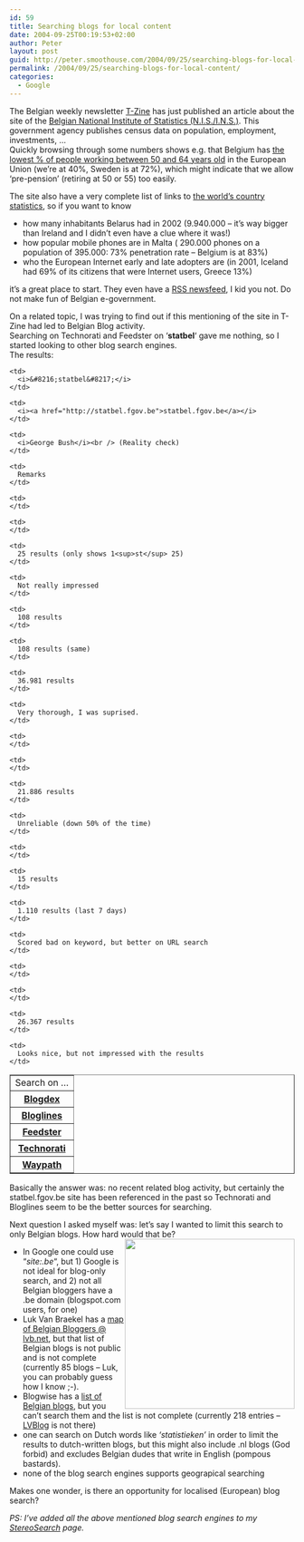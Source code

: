 ```yaml
---
id: 59
title: Searching blogs for local content
date: 2004-09-25T00:19:53+02:00
author: Peter
layout: post
guid: http://peter.smoothouse.com/2004/09/25/searching-blogs-for-local-content/
permalink: /2004/09/25/searching-blogs-for-local-content/
categories:
  - Google
---
```

The Belgian weekly newsletter [T-Zine](http://www.tijd.be/ondernemen/t-zine/) has just published an article about the site of the [Belgian National Institute of Statistics (N.I.S./I.N.S.)](http://www.statbel.fgov.be/). This government agency publishes census data on population, employment, investments, &#8230;  
Quickly browsing through some numbers shows e.g. that Belgium has [the lowest % of people working between 50 and 64 years old](http://statbel.fgov.be/figures/d31_nl.asp#2) in the European Union (we&#8217;re at 40%, Sweden is at 72%), which might indicate that we allow &#8216;pre-pension&#8217; (retiring at 50 or 55) too easily.

The site also have a very complete list of links to [the world&#8217;s country statistics](http://statbel.fgov.be/port/cou_en.asp), so if you want to know

  * how many inhabitants Belarus had in 2002 (9.940.000 &#8211; it&#8217;s way bigger than Ireland and I didn&#8217;t even have a clue where it was!)
  * how popular mobile phones are in Malta ( 290.000 phones on a population of 395.000: 73% penetration rate &#8211; Belgium is at 83%)
  * who the European Internet early and late adopters are (in 2001, Iceland had 69% of its citizens that were Internet users, Greece 13%)

it&#8217;s a great place to start. They even have a [RSS newsfeed](http://statbel.fgov.be/info/news_nl.asp), I kid you not. Do not make fun of Belgian e-government.

On a related topic, I was trying to find out if this mentioning of the site in T-Zine had led to Belgian Blog activity.  
Searching on Technorati and Feedster on &#8216;**statbel**&#8216; gave me nothing, so I started looking to other blog search engines.  
The results:

<table cellspacing="0" cellpadding="4" border="1">
  <tr>
    <td>
      Search on &#8230;
    </td>
    
    <td>
      <i>&#8216;statbel&#8217;</i>
    </td>
    
    <td>
      <i><a href="http://statbel.fgov.be">statbel.fgov.be</a></i>
    </td>
    
    <td>
      <i>George Bush</i><br /> (Reality check)
    </td>
    
    <td>
      Remarks
    </td>
  </tr>
  
  <tr>
    <th>
      <a href="http://www.blogdex.com">Blogdex</a>
    </th>
    
    <td>
    </td>
    
    <td>
    </td>
    
    <td>
      25 results (only shows 1<sup>st</sup> 25)
    </td>
    
    <td>
      Not really impressed
    </td>
  </tr>
  
  <tr>
    <th>
      <a href="http://www.bloglines.com">Bloglines</a>
    </th>
    
    <td>
      108 results
    </td>
    
    <td>
      108 results (same)
    </td>
    
    <td>
      36.981 results
    </td>
    
    <td>
      Very thorough, I was suprised.
    </td>
  </tr>
  
  <tr>
    <th>
      <a href="http://www.feedster.com">Feedster</a>
    </th>
    
    <td>
    </td>
    
    <td>
    </td>
    
    <td>
      21.886 results
    </td>
    
    <td>
      Unreliable (down 50% of the time)
    </td>
  </tr>
  
  <tr>
    <th>
      <a href="http://www.technorati.com">Technorati</a>
    </th>
    
    <td>
    </td>
    
    <td>
      15 results
    </td>
    
    <td>
      1.110 results (last 7 days)
    </td>
    
    <td>
      Scored bad on keyword, but better on URL search
    </td>
  </tr>
  
  <tr>
    <th>
      <a href="http://www.waypath.com">Waypath</a>
    </th>
    
    <td>
    </td>
    
    <td>
    </td>
    
    <td>
      26.367 results
    </td>
    
    <td>
      Looks nice, but not impressed with the results
    </td>
  </tr>
</table>

Basically the answer was: no recent related blog activity, but certainly the statbel.fgov.be site has been referenced in the past so Technorati and Bloglines seem to be the better sources for searching.

Next question I asked myself was: let&#8217;s say I wanted to limit this search to only Belgian blogs. How hard would that be?  
[<img style="float: right" border="0" width="300" src="http://www.pixagogo.com/Tools/Thumbnails.aspx?thumb=S5!pg7swZZxdFnZUAVRJNcnMae612BzqmjKNivBNOB-IZTX2E8IAZM8zzUFx-n3RAvdrId-03AggbqQV0cOeMOvixg1PR4mhhMNAopsQmt1XU_" />](http://lvb.net/item/467 "Belgian Bloggers @ lvb.net")

  * In Google one could use &#8220;_site:.be_&#8220;, but 1) Google is not ideal for blog-only search, and 2) not all Belgian bloggers have a .be domain (blogspot.com users, for one) 
  * Luk Van Braekel has a [map of Belgian Bloggers @ lvb.net](http://lvb.net/item/467), but that list of Belgian blogs is not public and is not complete (currently 85 blogs &#8211; Luk, you can probably guess how I know ;-). 
  * Blogwise has a [list of Belgian blogs](http://www.blogwise.com/bycountry.php?country=26), but you can&#8217;t search them and the list is not complete (currently 218 entries &#8211; [LVBlog](http://lvb.net/item/467) is not there) 
  * one can search on Dutch words like _&#8216;statistieken&#8217;_ in order to limit the results to dutch-written blogs, but this might also include .nl blogs (God forbid) and excludes Belgian dudes that write in English (pompous bastards). 
  * none of the blog search engines supports geograpical searching 

Makes one wonder, is there an opportunity for localised (European) blog search?

_PS: I&#8217;ve added all the above mentioned blog search engines to my [StereoSearch](http://www.forret.com/projects/hizmo/stereosearch.asp?left=bloglines&q=forret&right=feedster) page._